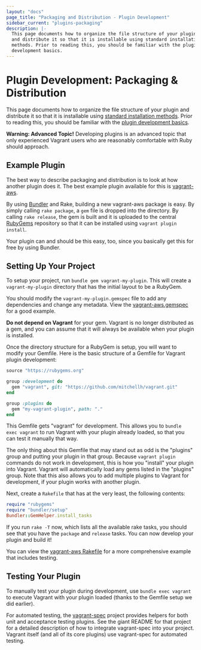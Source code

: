 ```yaml
---
layout: "docs"
page_title: "Packaging and Distribution - Plugin Development"
sidebar_current: "plugins-packaging"
description: |-
  This page documents how to organize the file structure of your plugin
  and distribute it so that it is installable using standard installation
  methods. Prior to reading this, you should be familiar with the plugin
  development basics.
---
```


# Plugin Development: Packaging & Distribution

This page documents how to organize the file structure of your plugin
and distribute it so that it is installable using
[standard installation methods](/docs/plugins/usage.html).
Prior to reading this, you should be familiar
with the [plugin development basics](/docs/plugins/development-basics.html).

<div class="alert alert-warning">
  <strong>Warning: Advanced Topic!</strong> Developing plugins is an
  advanced topic that only experienced Vagrant users who are reasonably
  comfortable with Ruby should approach.
</div>

## Example Plugin

The best way to describe packaging and distribution is to look at
how another plugin does it. The best example plugin available for this
is [vagrant-aws](https://github.com/mitchellh/vagrant-aws).

By using [Bundler](http://bundler.io) and Rake, building a new
vagrant-aws package is easy. By simply calling `rake package`, a
`gem` file is dropped into the directory. By calling `rake release`,
the gem is built and it is uploaded to the central [RubyGems](https://rubygems.org)
repository so that it can be installed using `vagrant plugin install`.

Your plugin can and should be this easy, too, since you basically
get this for free by using Bundler.

## Setting Up Your Project

To setup your project, run `bundle gem vagrant-my-plugin`. This will create a
`vagrant-my-plugin` directory that has the initial layout to be a RubyGem.

You should modify the `vagrant-my-plugin.gemspec` file to add any
dependencies and change any metadata. View the [vagrant-aws.gemspec](https://github.com/mitchellh/vagrant-aws/blob/master/vagrant-aws.gemspec)
for a good example.

<div class="alert alert-warning">
  <p>
    <strong>Do not depend on Vagrant</strong> for your gem. Vagrant
    is no longer distributed as a gem, and you can assume that it will
    always be available when your plugin is installed.
  </p>
</div>

Once the directory structure for a RubyGem is setup, you will want
to modify your Gemfile. Here is the basic structure of a Gemfile for
Vagrant plugin development:

```ruby
source "https://rubygems.org"

group :development do
  gem "vagrant", git: "https://github.com/mitchellh/vagrant.git"
end

group :plugins do
  gem "my-vagrant-plugin", path: "."
end
```

This Gemfile gets "vagrant" for development. This allows you to
`bundle exec vagrant` to run Vagrant with your plugin already loaded,
so that you can test it manually that way.

The only thing about this Gemfile that may stand out as odd is the
"plugins" group and putting your plugin in that group. Because
`vagrant plugin` commands do not work in development, this is how
you "install" your plugin into Vagrant. Vagrant will automatically
load any gems listed in the "plugins" group. Note that this also
allows you to add multiple plugins to Vagrant for development, if
your plugin works with another plugin.

Next, create a `Rakefile` that has at the very least, the following
contents:

```ruby
require "rubygems"
require "bundler/setup"
Bundler::GemHelper.install_tasks
```

If you run `rake -T` now, which lists all the available rake tasks,
you should see that you have the `package` and `release` tasks. You
can now develop your plugin and build it!

You can view the [vagrant-aws Rakefile](https://github.com/mitchellh/vagrant-aws/blob/master/Rakefile)
for a more comprehensive example that includes testing.

## Testing Your Plugin

To manually test your plugin during development, use
`bundle exec vagrant` to execute Vagrant with your plugin loaded
(thanks to the Gemfile setup we did earlier).

For automated testing, the
[vagrant-spec](https://github.com/mitchellh/vagrant-spec)
project provides helpers for both unit and acceptance testing
plugins. See the giant README for that project for a detailed
description of how to integrate vagrant-spec into your project.
Vagrant itself (and all of its core plugins) use vagrant-spec
for automated testing.
